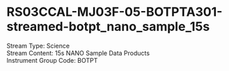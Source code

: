 # RS03CCAL-MJ03F-05-BOTPTA301-streamed-botpt_nano_sample_15s

Stream Type: Science<br>
Stream Content: 15s NANO Sample Data Products<br>
Instrument Group Code: BOTPT<br>
